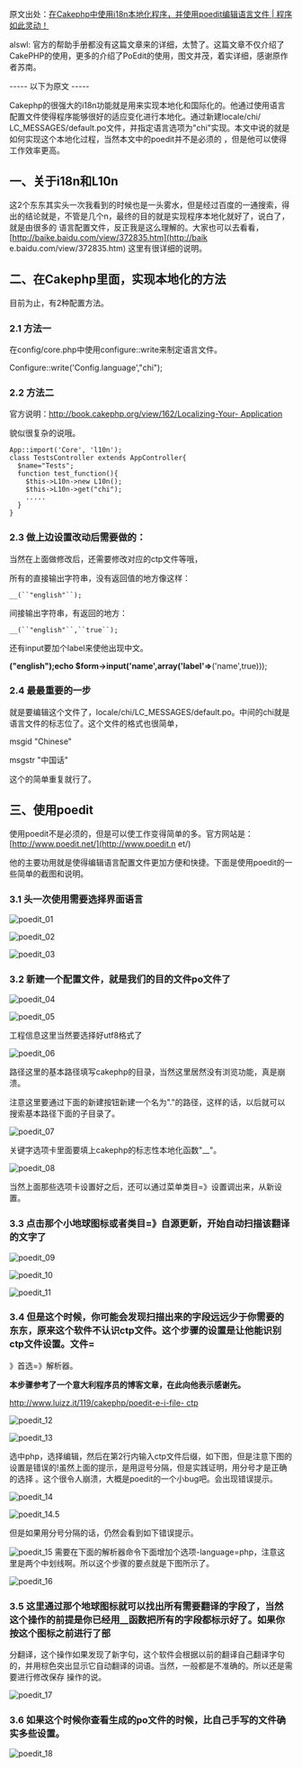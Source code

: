 

原文出处：[在Cakephp中使用i18n本地化程序，并使用poedit编辑语言文件 | 程序如此灵动！](http://newsn.net/20090525/472.html)

alswl:
官方的帮助手册都没有这篇文章来的详细，太赞了。这篇文章不仅介绍了CakePHP的使用，更多的介绍了PoEdit的使用，图文并茂，着实详细，感谢原作者苏南。

----- 以下为原文 -----

Cakephp的很强大的i18n功能就是用来实现本地化和国际化的。他通过使用语言配置文件使得程序能够很好的适应变化进行本地化。通过新建locale/chi/
LC_MESSAGES/default.po文件，并指定语言选项为"chi"实现。本文中说的就是如何实现这个本地化过程，当然本文中的poedit并不是必须的
，但是他可以使得工作效率更高。

## 一、关于i18n和L10n

这2个东东其实头一次我看到的时候也是一头雾水，但是经过百度的一通搜索，得出的结论就是，不管是几个n，最终的目的就是实现程序本地化就好了，说白了，就是由很多的
语言配置文件，反正我是这么理解的。大家也可以去看看，[http://baike.baidu.com/view/372835.htm](http://baik e.baidu.com/view/372835.htm) 这里有很详细的说明。

## 二、在Cakephp里面，实现本地化的方法

目前为止，有2种配置方法。

### 2.1 方法一

在config/core.php中使用configure::write来制定语言文件。

Configure::write('Config.language',"chi");

### 2.2 方法二

官方说明：[http://book.cakephp.org/view/162/Localizing-Your- Application](http://book.cakephp.org/view/162/Localizing-Your-Application)

貌似很复杂的说哦。

    
    App::import('Core', 'l10n');
    class TestsController extends AppController{
      $name="Tests";
      function test_function(){
        $this->L10n->new L10n();
        $this->L10n->get("chi");
        .....
      }
    }

### 2.3 做上边设置改动后需要做的：

当然在上面做修改后，还需要修改对应的ctp文件等哦，

所有的直接输出字符串，没有返回值的地方像这样：

`__(``"english"``);`

间接输出字符串，有返回的地方：

`__(``"english"``,``true``);`

还有input要加个label来使他出现中文。

__("english");echo $form->input('name',array('label'=>__('name',true)));

### 2.4 最最重要的一步

就是要编辑这个文件了，locale/chi/LC_MESSAGES/default.po。中间的chi就是语言文件的标志位了。这个文件的格式也很简单，

msgid "Chinese"

msgstr "中国话"

这个的简单重复就行了。

## 三、使用poedit

使用poedit不是必须的，但是可以使工作变得简单的多。官方网站是：[http://www.poedit.net/](http://www.poedit.n et/)

他的主要功用就是使得编辑语言配置文件更加方便和快捷。下面是使用poedit的一些简单的截图和说明。

### 3.1 头一次使用需要选择界面语言

![poedit_01](https://e25ba8-log4d-c.dijingchao.com/upload_dropbox/201006/poedit-01.png)

![poedit_02](https://e25ba8-log4d-c.dijingchao.com/upload_dropbox/201006/poedit-02.png)

![poedit_03](https://e25ba8-log4d-c.dijingchao.com/upload_dropbox/201006/poedit-03.png)

### 3.2 新建一个配置文件，就是我们的目的文件po文件了

![poedit_04](https://e25ba8-log4d-c.dijingchao.com/upload_dropbox/201006/poedit-04.png)

![poedit_05](https://e25ba8-log4d-c.dijingchao.com/upload_dropbox/201006/poedit-05.png)

工程信息这里当然要选择好utf8格式了

![poedit_06](https://e25ba8-log4d-c.dijingchao.com/upload_dropbox/201006/poedit-06.png)

路径这里的基本路径填写cakephp的目录，当然这里居然没有浏览功能，真是崩溃。

注意这里要通过下面的新建按钮新建一个名为"."的路径，这样的话，以后就可以搜索基本路径下面的子目录了。

![poedit_07](https://e25ba8-log4d-c.dijingchao.com/upload_dropbox/201006/poedit-07.png)

关键字选项卡里面要填上cakephp的标志性本地化函数"__"。

![poedit_08](https://e25ba8-log4d-c.dijingchao.com/upload_dropbox/201006/poedit-08.png)

当然上面那些选项卡设置好之后，还可以通过菜单类目=》设置调出来，从新设置。

### 3.3 点击那个小地球图标或者类目=》自源更新，开始自动扫描该翻译的文字了

![poedit_09](https://e25ba8-log4d-c.dijingchao.com/upload_dropbox/201006/poedit-09.png)

![poedit_10](https://e25ba8-log4d-c.dijingchao.com/upload_dropbox/201006/poedit-10.png)

![poedit_11](https://e25ba8-log4d-c.dijingchao.com/upload_dropbox/201006/poedit-11.png)

### 3.4 但是这个时候，你可能会发现扫描出来的字段远远少于你需要的东东，原来这个软件不认识ctp文件。这个步骤的设置是让他能识别ctp文件设置。文件=
》首选=》解析器。

**本步骤参考了一个意大利程序员的博客文章，在此向他表示感谢先。**

[http://www.luizz.it/119/cakephp/poedit-e-i-file-
ctp](http://www.luizz.it/119/cakephp/poedit-e-i-file-ctp)

![poedit_12](https://e25ba8-log4d-c.dijingchao.com/upload_dropbox/201006/poedit-12.png)

![poedit_13](https://e25ba8-log4d-c.dijingchao.com/upload_dropbox/201006/poedit-13.png)

选中php，选择编辑，然后在第2行内输入ctp文件后缀，如下图，但是注意下图的设置是错误的!虽然上面的提示，是用逗号分隔，但是实践证明，用分号才是正确的选择
。这个很令人崩溃，大概是poedit的一个小bug吧。会出现错误提示。

![poedit_14](https://e25ba8-log4d-c.dijingchao.com/upload_dropbox/201006/poedit-14.png)

![poedit_14.5](https://e25ba8-log4d-c.dijingchao.com/upload_dropbox/201006/poedit-145.png)

但是如果用分号分隔的话，仍然会看到如下错误提示。

![poedit_15](https://e25ba8-log4d-c.dijingchao.com/upload_dropbox/201006/poedit-15.png) 需要在下面的解析器命令下面增加个选项-language=php，注意这里是两个中划线啊。所以这个步骤的要点就是下图所示了。

![poedit_16](https://e25ba8-log4d-c.dijingchao.com/upload_dropbox/201006/poedit-16.png)

### 3.5 这里通过那个地球图标就可以找出所有需要翻译的字段了，当然这个操作的前提是你已经用__函数把所有的字段都标示好了。如果你按这个图标之前进行了部
分翻译，这个操作如果发现了新字句，这个软件会根据以前的翻译自己翻译字句的，并用棕色突出显示它自动翻译的词语。当然，一般都是不准确的。所以还是需要进行修改保存
操作的说。

![poedit_17](https://e25ba8-log4d-c.dijingchao.com/upload_dropbox/201006/poedit-17.png)

### 3.6 如果这个时候你查看生成的po文件的时候，比自己手写的文件确实多些设置。

![poedit_18](https://e25ba8-log4d-c.dijingchao.com/upload_dropbox/201006/poedit-18.png)


